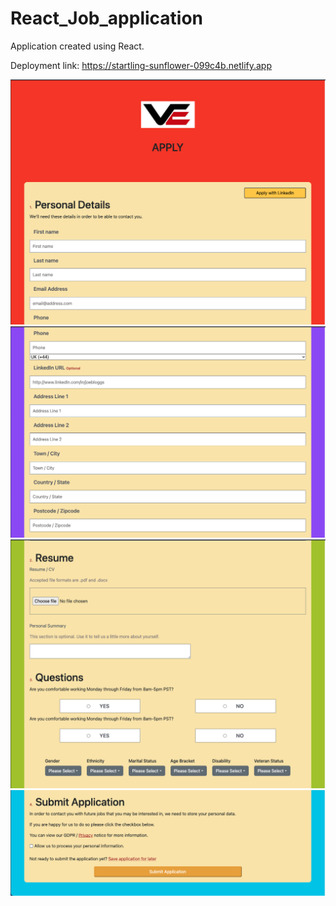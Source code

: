 # React_Job_application

Application created using React. 

Deployment link:
https://startling-sunflower-099c4b.netlify.app

<img src="https://github.com/gines18/React_Job_application/blob/master/public/Screenshot%202023-06-26%20at%2015.55.01.png?raw=true"/>
<img src="https://github.com/gines18/React_Job_application/blob/master/public/Screenshot%202023-06-26%20at%2015.55.11.png?raw=true"/>
<img src="https://github.com/gines18/React_Job_application/blob/master/public/Screenshot%202023-06-26%20at%2015.55.19.png?raw=true"/>
<img src="https://github.com/gines18/React_Job_application/blob/master/public/Screenshot%202023-06-26%20at%2015.55.29.png?raw=true"/>
